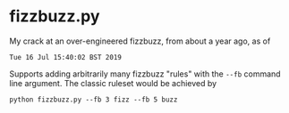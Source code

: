 # fizzbuzz.py

My crack at an over-engineered fizzbuzz, from about a year ago, as of

    Tue 16 Jul 15:40:02 BST 2019

Supports adding arbitrarily many fizzbuzz "rules" with the `--fb` command line
argument. The classic ruleset would be achieved by

    python fizzbuzz.py --fb 3 fizz --fb 5 buzz
